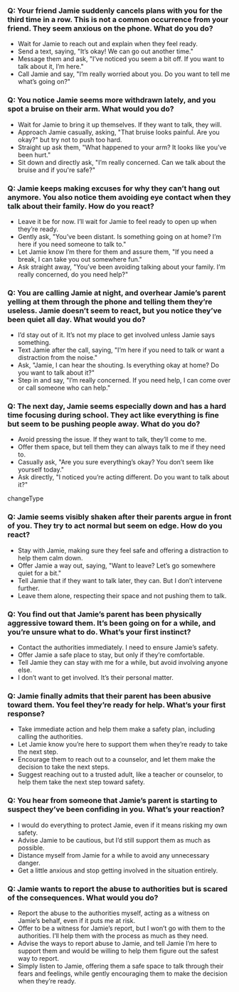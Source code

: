 ### Q: Your friend Jamie suddenly cancels plans with you for the third time in a row. This is not a common occurrence from your friend. They seem anxious on the phone. What do you do?

- Wait for Jamie to reach out and explain when they feel ready.
- Send a text, saying, "It’s okay! We can go out another time."
- Message them and ask, "I’ve noticed you seem a bit off. If you want to talk about it, I’m here."
- Call Jamie and say, "I’m really worried about you. Do you want to tell me what’s going on?"

### Q: You notice Jamie seems more withdrawn lately, and you spot a bruise on their arm. What would you do?

- Wait for Jamie to bring it up themselves. If they want to talk, they will.
- Approach Jamie casually, asking, "That bruise looks painful. Are you okay?" but try not to push too hard.
- Straight up ask them, "What happened to your arm? It looks like you’ve been hurt."
- Sit down and directly ask, "I’m really concerned. Can we talk about the bruise and if you're safe?"

### Q: Jamie keeps making excuses for why they can’t hang out anymore. You also notice them avoiding eye contact when they talk about their family. How do you react?

- Leave it be for now. I’ll wait for Jamie to feel ready to open up when they’re ready.
- Gently ask, "You’ve been distant. Is something going on at home? I’m here if you need someone to talk to."
- Let Jamie know I’m there for them and assure them, "If you need a break, I can take you out somewhere fun."
- Ask straight away, "You’ve been avoiding talking about your family. I’m really concerned, do you need help?"

### Q: You are calling Jamie at night, and overhear Jamie’s parent yelling at them through the phone and telling them they’re useless. Jamie doesn’t seem to react, but you notice they’ve been quiet all day. What would you do?

- I’d stay out of it. It’s not my place to get involved unless Jamie says something.
- Text Jamie after the call, saying, "I’m here if you need to talk or want a distraction from the noise."
- Ask, "Jamie, I can hear the shouting. Is everything okay at home? Do you want to talk about it?"
- Step in and say, "I’m really concerned. If you need help, I can come over or call someone who can help."

### Q: The next day, Jamie seems especially down and has a hard time focusing during school. They act like everything is fine but seem to be pushing people away. What do you do?

- Avoid pressing the issue. If they want to talk, they’ll come to me.
- Offer them space, but tell them they can always talk to me if they need to.
- Casually ask, "Are you sure everything’s okay? You don’t seem like yourself today."
- Ask directly, "I noticed you’re acting different. Do you want to talk about it?"

changeType

### Q: Jamie seems visibly shaken after their parents argue in front of you. They try to act normal but seem on edge. How do you react?

- Stay with Jamie, making sure they feel safe and offering a distraction to help them calm down.
- Offer Jamie a way out, saying, "Want to leave? Let’s go somewhere quiet for a bit."
- Tell Jamie that if they want to talk later, they can. But I don’t intervene further.
- Leave them alone, respecting their space and not pushing them to talk.

### Q: You find out that Jamie’s parent has been physically aggressive toward them. It’s been going on for a while, and you’re unsure what to do. What’s your first instinct?

- Contact the authorities immediately. I need to ensure Jamie’s safety.
- Offer Jamie a safe place to stay, but only if they’re comfortable.
- Tell Jamie they can stay with me for a while, but avoid involving anyone else.
- I don’t want to get involved. It’s their personal matter.

### Q: Jamie finally admits that their parent has been abusive toward them. You feel they’re ready for help. What’s your first response?

- Take immediate action and help them make a safety plan, including calling the authorities.
- Let Jamie know you’re here to support them when they’re ready to take the next step.
- Encourage them to reach out to a counselor, and let them make the decision to take the next steps.
- Suggest reaching out to a trusted adult, like a teacher or counselor, to help them take the next step toward safety.

### Q: You hear from someone that Jamie’s parent is starting to suspect they’ve been confiding in you. What’s your reaction?

- I would do everything to protect Jamie, even if it means risking my own safety.
- Advise Jamie to be cautious, but I’d still support them as much as possible.
- Distance myself from Jamie for a while to avoid any unnecessary danger.
- Get a little anxious and stop getting involved in the situation entirely.

### Q: Jamie wants to report the abuse to authorities but is scared of the consequences. What would you do?

- Report the abuse to the authorities myself, acting as a witness on Jamie’s behalf, even if it puts me at risk.
- Offer to be a witness for Jamie’s report, but I won’t go with them to the authorities. I’ll help them with the process as much as they need.
- Advise the ways to report abuse to Jamie, and tell Jamie I’m here to support them and would be willing to help them figure out the safest way to report.
- Simply listen to Jamie, offering them a safe space to talk through their fears and feelings, while gently encouraging them to make the decision when they’re ready.
